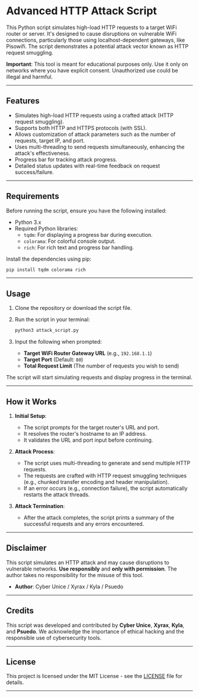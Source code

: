 

# Advanced HTTP Attack Script

This Python script simulates high-load HTTP requests to a target WiFi router or server. It's designed to cause disruptions on vulnerable WiFi connections, particularly those using localhost-dependent gateways, like Pisowifi. The script demonstrates a potential attack vector known as HTTP request smuggling.

**Important**: This tool is meant for educational purposes only. Use it only on networks where you have explicit consent. Unauthorized use could be illegal and harmful.

---

## Features

- Simulates high-load HTTP requests using a crafted attack (HTTP request smuggling).
- Supports both HTTP and HTTPS protocols (with SSL).
- Allows customization of attack parameters such as the number of requests, target IP, and port.
- Uses multi-threading to send requests simultaneously, enhancing the attack's effectiveness.
- Progress bar for tracking attack progress.
- Detailed status updates with real-time feedback on request success/failure.

---

## Requirements

Before running the script, ensure you have the following installed:

- Python 3.x
- Required Python libraries:
  - `tqdm`: For displaying a progress bar during execution.
  - `colorama`: For colorful console output.
  - `rich`: For rich text and progress bar handling.
  
Install the dependencies using pip:
```bash
pip install tqdm colorama rich
```

---

## Usage

1. Clone the repository or download the script file.
2. Run the script in your terminal:
    ```bash
    python3 attack_script.py
    ```

3. Input the following when prompted:
    - **Target WiFi Router Gateway URL** (e.g., `192.168.1.1`)
    - **Target Port** (Default: `80`)
    - **Total Request Limit** (The number of requests you wish to send)

The script will start simulating requests and display progress in the terminal.

---

## How it Works

1. **Initial Setup**:
    - The script prompts for the target router's URL and port.
    - It resolves the router's hostname to an IP address.
    - It validates the URL and port input before continuing.

2. **Attack Process**:
    - The script uses multi-threading to generate and send multiple HTTP requests.
    - The requests are crafted with HTTP request smuggling techniques (e.g., chunked transfer encoding and header manipulation).
    - If an error occurs (e.g., connection failure), the script automatically restarts the attack threads.

3. **Attack Termination**:
    - After the attack completes, the script prints a summary of the successful requests and any errors encountered.

---

## Disclaimer

This script simulates an HTTP attack and may cause disruptions to vulnerable networks. **Use responsibly** and **only with permission**. The author takes no responsibility for the misuse of this tool.

- **Author**: Cyber Unice / Xyrax / Kyla / Psuedo

---

## Credits

This script was developed and contributed by **Cyber Unice**, **Xyrax**, **Kyla**, and **Psuedo**. We acknowledge the importance of ethical hacking and the responsible use of cybersecurity tools.

---

## License

This project is licensed under the MIT License - see the [LICENSE](LICENSE) file for details.

---

